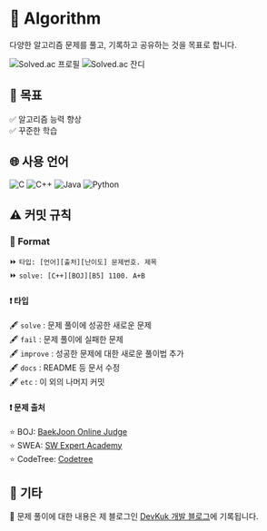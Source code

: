 # 🧠 Algorithm

다양한 알고리즘 문제를 풀고, 기록하고 공유하는 것을 목표로 합니다.  

![Solved.ac 프로필](http://mazassumnida.wtf/api/v2/generate_badge?boj=byeongkukoh)
![Solved.ac 잔디](http://mazandi.herokuapp.com/api?handle=byeongkukoh&theme=warm)

## 👊 목표

✅ 알고리즘 능력 향상  
✅ 꾸준한 학습  

## 🌐 사용 언어

![C](https://img.shields.io/badge/C-A8B9CC?style=for-the-badge&logo=c&logoColor=white)
![C++](https://img.shields.io/badge/c++-00599C?style=for-the-badge&logo=c%2B%2B&logoColor=white)
![Java](https://img.shields.io/badge/Java-ED8B00?style=for-the-badge&logo=openjdk&logoColor=white)
![Python](https://img.shields.io/badge/-Python-3776AB?style=for-the-badge&logo=Python&logoColor=white) 

## ⚠️ 커밋 규칙

### 📝 Format

⏩ `타입: [언어][출처][난이도] 문제번호. 제목`  
⏩ `solve: [C++][BOJ][B5] 1100. A+B`

#### ❗ 타입

🖋️ `solve` : 문제 풀이에 성공한 새로운 문제  
🖋️ `fail` : 문제 풀이에 실패한 문제  
🖋️ `improve` : 성공한 문제에 대한 새로운 풀이법 추가  
🖋️ `docs` : README 등 문서 수정  
🖋️ `etc` : 이 외의 나머지 커밋

#### ❗ 문제 출처

⭐ BOJ: [BaekJoon Online Judge](https://www.acmicpc.net/)  
⭐ SWEA: [SW Expert Academy](https://swexpertacademy.com/main/main.do)  
⭐ CodeTree: [Codetree](https://www.codetree.ai/ko/trail-info)

## 📘 기타

📘 문제 풀이에 대한 내용은 제 블로그인 [DevKuk 개발 블로그](https://devkuk.tistory.com/)에 기록됩니다.
